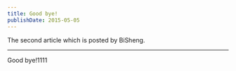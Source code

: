 ```yaml
---
title: Good bye!
publishDate: 2015-05-05
---
```


The second article which is posted by BiSheng.

---

Good bye!1111

